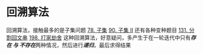 # 回溯算法
回溯算法，接触最多的是子集问题
[78. 子集](https://leetcode-cn.com/problems/subsets/)
[90. 子集 II](https://leetcode-cn.com/problems/subsets-ii/)
还有各种变种题目
[131. 分割回文串](https://leetcode-cn.com/problems/palindrome-partitioning/)
[198. 打家劫舍](https://leetcode-cn.com/problems/house-robber/submissions/)
这种回溯算法，好意疑问，多产生于在一轮迭代中只有***存在 与 不存在***两种情况，然后进行***递归***，最后求得结果